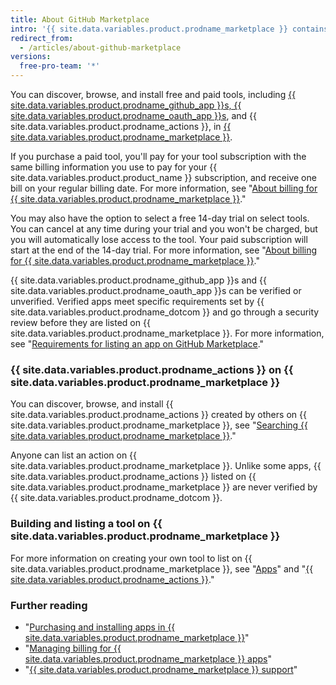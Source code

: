 ```yaml
---
title: About GitHub Marketplace
intro: '{{ site.data.variables.product.prodname_marketplace }} contains tools that add functionality and improve your workflow.'
redirect_from:
  - /articles/about-github-marketplace
versions:
  free-pro-team: '*'
---
```


You can discover, browse, and install free and paid tools, including [{{ site.data.variables.product.prodname_github_app }}s, {{ site.data.variables.product.prodname_oauth_app }}s](/apps/differences-between-apps/), and {{ site.data.variables.product.prodname_actions }}, in [{{ site.data.variables.product.prodname_marketplace }}](https://github.com/marketplace).

If you purchase a paid tool, you'll pay for your tool subscription with the same billing information you use to pay for your {{ site.data.variables.product.product_name }} subscription, and receive one bill on your regular billing date. For more information, see "[About billing for {{ site.data.variables.product.prodname_marketplace }}](/articles/about-billing-for-github-marketplace)."

You may also have the option to select a free 14-day trial on select tools. You can cancel at any time during your trial and you won't be charged, but you will automatically lose access to the tool. Your paid subscription will start at the end of the 14-day trial. For more information, see "[About billing for {{ site.data.variables.product.prodname_marketplace }}](/articles/about-billing-for-github-marketplace)."

{{ site.data.variables.product.prodname_github_app }}s and {{ site.data.variables.product.prodname_oauth_app }}s can be verified or unverified. Verified apps meet specific requirements set by {{ site.data.variables.product.prodname_dotcom }} and go through a security review before they are listed on {{ site.data.variables.product.prodname_marketplace }}. For more information, see "[Requirements for listing an app on GitHub Marketplace](/marketplace/getting-started/requirements-for-listing-an-app-on-github-marketplace/)."

### {{ site.data.variables.product.prodname_actions }} on {{ site.data.variables.product.prodname_marketplace }}

You can discover, browse, and install {{ site.data.variables.product.prodname_actions }} created by others on {{ site.data.variables.product.prodname_marketplace }}, see "[Searching {{ site.data.variables.product.prodname_marketplace }}](/github/searching-for-information-on-github/searching-github-marketplace)."

Anyone can list an action on {{ site.data.variables.product.prodname_marketplace }}. Unlike some apps, {{ site.data.variables.product.prodname_actions }} listed on {{ site.data.variables.product.prodname_marketplace }} are never verified by {{ site.data.variables.product.prodname_dotcom }}.

### Building and listing a tool on {{ site.data.variables.product.prodname_marketplace }}

For more information on creating your own tool to list on {{ site.data.variables.product.prodname_marketplace }}, see "[Apps](/apps)" and "[{{ site.data.variables.product.prodname_actions }}](/actions)."

### Further reading

- "[Purchasing and installing apps in {{ site.data.variables.product.prodname_marketplace }}](/articles/purchasing-and-installing-apps-in-github-marketplace)"
- "[Managing billing for {{ site.data.variables.product.prodname_marketplace }} apps](/articles/managing-billing-for-github-marketplace-apps)"
- "[{{ site.data.variables.product.prodname_marketplace }} support](/articles/github-marketplace-support)"

